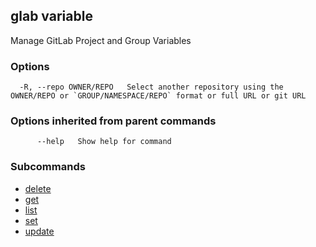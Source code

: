 ## glab variable

Manage GitLab Project and Group Variables

### Options

```
  -R, --repo OWNER/REPO   Select another repository using the OWNER/REPO or `GROUP/NAMESPACE/REPO` format or full URL or git URL
```

### Options inherited from parent commands

```
      --help   Show help for command
```

### Subcommands

- [delete](delete.md)
- [get](get.md)
- [list](list.md)
- [set](set.md)
- [update](update.md)

